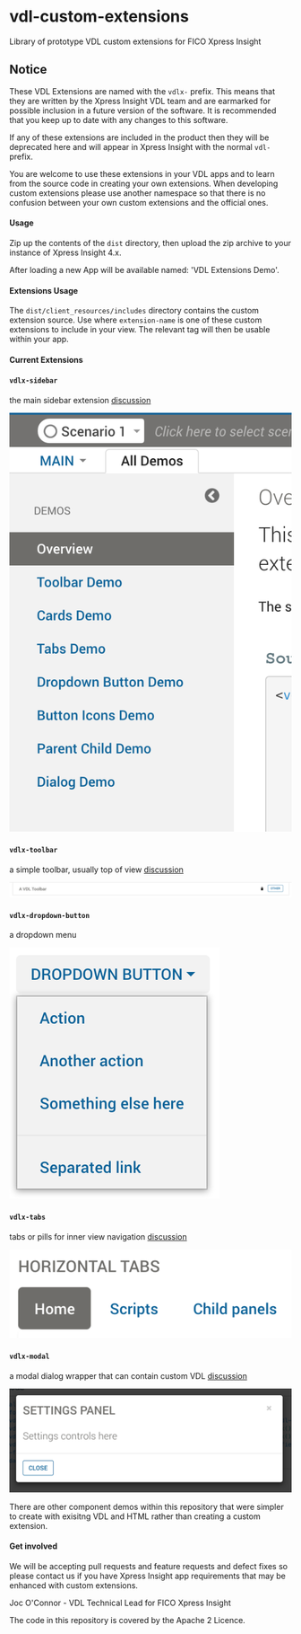 # vdl-custom-extensions
Library of prototype VDL custom extensions for FICO Xpress Insight

## Notice

These VDL Extensions are named with the <code>vdlx-</code> prefix. 
This means that they are written by the Xpress Insight VDL team and are earmarked for possible inclusion in a future version of the software.
It is recommended that you keep up to date with any changes to this software. 

If any of these extensions are included in the product then they will be deprecated here and will appear in Xpress Insight with the normal <code>vdl-</code> prefix.

You are welcome to use these extensions in your VDL apps and to learn from the source code in creating your own extensions. When developing custom extensions please use another namespace so that there is no confusion between your own custom extensions and the official ones. 

#### Usage
Zip up the contents of the `dist` directory, then upload the zip archive to your instance of Xpress Insight 4.x.

After loading a new App will be available named: 'VDL Extensions Demo'.

#### Extensions Usage

The <code>dist/client_resources/includes</code> directory contains the custom extension source. Use <code><vdl-include src="vdlx-extension-name.vdl"/></code> where <code>extension-name</code> is one of these custom extensions to include in your view. The relevant tag will then be usable within your app. 

#### Current Extensions

#### <code>vdlx-sidebar</code>
the main sidebar extension [discussion](dist/client_resources/includes/vdlx-sidebar.md)

![vdlx-sidebar](dist/client_resources/gfx/vdlx-sidebar1.png)
#### <code>vdlx-toolbar</code>
a simple toolbar, usually top of view [discussion](./dist/client_resources/includes/vdlx-toolbar.md)

![vdlx-toolbar](dist/client_resources/gfx/vdlx-toolbar1.png)
#### <code>vdlx-dropdown-button</code>
a dropdown menu

![vdlx-dropdown-button](dist/client_resources/gfx/vdlx-dropdown-button1.png)
#### <code>vdlx-tabs</code>
tabs or pills for inner view navigation [discussion](./dist/client_resources/includes/vdlx-tabs.md)

![vdlx-tabs](dist/client_resources/gfx/vdlx-tabs1.png)
#### <code>vdlx-modal</code>
a modal dialog wrapper that can contain custom VDL [discussion](./dist/client_resources/includes/vdlx-modal.md)

![vdlx-modal](dist/client_resources/gfx/vdlx-modal1.png)

There are other component demos within this repository that were simpler to create with exisitng VDL and HTML rather than creating a custom extension. 

#### Get involved

We will be accepting pull requests and feature requests and defect fixes so please contact us if you have Xpress Insight app requirements that may be enhanced with custom extensions.

Joc O'Connor - 
VDL Technical Lead for FICO Xpress Insight

The code in this repository is covered by the Apache 2 Licence.
